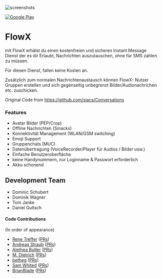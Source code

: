 ﻿![screenshots](http://git.atom-area.net/FlowX.git/raw/master/Screenshots/readme.png)

[![Google Play](http://cloud.atom-area.net/pics/GooglePlay.png)](https://play.google.com/store/apps/details?id=net.atomarea.flowx)

# FlowX

mit FlowX erhälst du einen kostenfreien und sicheren Instant Message Dienst der es dir Erlaubt, Nachrichten auszutauschen, ohne für SMS zahlen zu müssen.

Für diesen Dienst, fallen keine Kosten an.

Zusätzlich zum normalen Nachrichtenaustausch können FlowX- Nutzer Gruppen erstellen und sich gegenseitig unbegrenzt Bilder/Audionachrichen etc. zuschicken.

Original Code from https://github.com/siacs/Conversations

### Features
* Avatar Bilder (PEP/Crop)
* Offline Nachrichten (Smacks)
* Konnektivität Management (WLAN/GSM switching)
* Emoji Support
* Gruppenchats (MUC)
* Datenübertragung (VoiceRecorder/Player für Audios / Bilder usw.)
* Einfache Benutzeroberfläche
* keine Handynummern, nur Loginname & Passwort erforderlich
* Akku schonend

## Development Team

* Dominic Schubert
* Dominik Wagner
* Tom Janke
* Daniel Gultsch

#### Code Contributions

(In order of appearance)

* [Rene Treffer](https://github.com/rtreffer) ([PRs](https://github.com/siacs/Conversations/pulls?utf8=%E2%9C%93&q=is%3Apr+author%3Artreffer+is%3Amerged))
* [Andreas Straub](https://github.com/strb) ([PRs](https://github.com/siacs/Conversations/pulls?utf8=%E2%9C%93&q=is%3Apr+author%3Astrb+is%3Amerged))
* [Alethea Butler](https://github.com/alethea) ([PRs](https://github.com/siacs/Conversations/pulls?utf8=%E2%9C%93&q=is%3Apr+author%3Aalethea+is%3Amerged))
* [M. Dietrich](https://github.com/emdete) ([PRs](https://github.com/siacs/Conversations/pulls?utf8=%E2%9C%93&q=is%3Apr+author%3Aemdete+is%3Amerged))
* [betheg](https://github.com/betheg) ([PRs](https://github.com/siacs/Conversations/pulls?utf8=%E2%9C%93&q=is%3Apr+author%3Abetheg+is%3Amerged))
* [Sam Whited](https://github.com/SamWhited) ([PRs](https://github.com/siacs/Conversations/pulls?utf8=%E2%9C%93&q=is%3Apr+author%3ASamWhited+is%3Amerged))
* [BrianBlade](https://github.com/BrianBlade) ([PRs](https://github.com/siacs/Conversations/pulls?utf8=%E2%9C%93&q=is%3Apr+author%3ABrianBlade+is%3Amerged))
